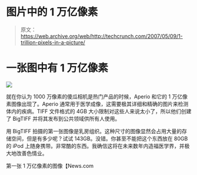 # 图片中的 1 万亿像素

> 原文：<https://web.archive.org/web/http://techcrunch.com/2007/05/09/1-trillion-pixels-in-a-picture/>

# 一张图中有 1 万亿像素

![](img/e95aca970fe922686b21e080133f6132.png)

就在你认为 1000 万像素的傻瓜相机是热门产品的时候，Aperio 和它的 1 万亿像素图像出现了。Aperio 通常用于医学成像，这需要极其详细和精确的图片来检测体内的疾病。TIFF 文件格式的 4GB 大小限制对这些人来说太小了，所以他们创建了 BigTIFF 并将其发布到公共领域供所有人使用。

用 BigTIFF 拍摄的第一张图像是乳房组织。这种尺寸的图像显然会占用大量的存储空间，但是有多少呢？试试 143GB。没错。你甚至不能把这个东西放在 80GB 的 iPod 上随身携带。非常酷的东西。我确信这将在未来数年内造福医学界，并极大地改善色情业。

第一张 1 万亿像素的图像【News.com 